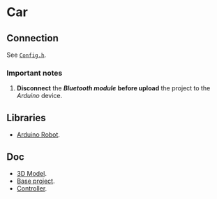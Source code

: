 # Car

## Connection

See [`Config.h`](./Config.h).

### Important notes

1. **Disconnect** the **_Bluetooth module_** **before upload** the project to the _Arduino_ device.

## Libraries

- [Arduino Robot](https://github.com/reduardo7/arduino-robot).

## Doc

- [3D Model](https://www.thingiverse.com/thing:2320298).
- [Base project](https://create.arduino.cc/projecthub/samanfern/bluetooth-controlled-car-d5d9ca).
- [Controller](https://play.google.com/store/apps/details?id=braulio.calle.bluetoothRCcontroller).
